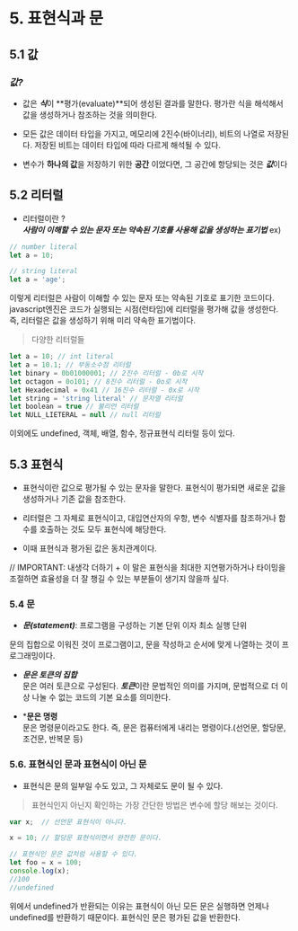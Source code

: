 # 5. 표현식과 문

## 5.1 값

### ***값?***

- 값은 ***식***이 **평가(evaluate)**되어 생성된 결과를 말한다. 평가란 식을 해석해서 값을 생성하거나 참조하는 것을 의미한다.

- 모든 값은 데이터 타입을 가지고, 메모리에 2진수(바이너리), 비트의 나열로 저장된다. 저장된 비트는 데이터 타입에 따라 다르게 해석될 수 있다.

- 변수가 **하나의 값**을 저장하기 위한 **공간** 이었다면, 그 공간에 항당되는 것은 ***값***이다

## 5.2 리터럴

- 리터럴이란 ?  
***사람이 이해할 수 있는 문자 또는 약속된 기호를 사용해 값을 생성하는 표기법***
ex)

```js
// number literal
let a = 10;

// string literal
let a = 'age';
```

이렇게 리터럴은 사람이 이해할 수 있는 문자 또는 약속된 기호로 표기한 코드이다.  
javascript엔진은 코드가 실행되는 시점(런타임)에 리터럴을 평가해 값을 생성한다.  
즉, 리터럴은 값을 생성하기 위해 미리 약속한 표기법이다.  

> 다양한 리터럴들

```js
let a = 10; // int literal
let a = 10.1; // 부동소수점 리터럴
let binary = 0b01000001; // 2진수 리터럴 - 0b로 시작
let octagon = 0o101; // 8진수 리터럴 - 0o로 시작
let Hexadecimal = 0x41 // 16진수 리터럴 - 0x로 시작
let string = 'string literal' // 문자열 리터럴 
let boolean = true // 불리언 리터럴
let NULL_LIETERAL = null // null 리터럴
```

이외에도 undefined, 객체, 배열, 함수, 정규표현식 리터럴 등이 있다.

## 5.3 표현식

- 표현식이란 값으로 평가될 수 있는 문자을 말한다. 표현식이 평가되면 새로운 값을 생성하거나 기존 값을 참조한다.

- 리터럴은 그 자체로 표현식이고, 대입연산자의 우항, 변수 식별자를 참조하거나 함수를 호출하는 것도 모두 표현식에 해당한다.

- 이때 표현식과 평가된 값은 동치관계이다.

// IMPORTANT: 내생각 더하기 + 이 말은 표현식을 최대한 지연평가하거나 타이밍을 조절하면 효율성을 더 잘 챙길 수 있는 부분들이 생기지 않을까 싶다.

### 5.4 문

- ***문(statement)***: 프로그램을 구성하는 기본 단위 이자 최소 실행 단위

문의 집합으로 이워진 것이 프로그램이고, 문을 작성하고 순서에 맞게 나열하는 것이 프로그래밍이다.

- ***문은 토큰의 집합***  
문은 여러 토큰으로 구성된다. ***토큰***이란 문법적인 의미를 가지며, 문법적으로 더 이상 나눌 수 없는 코드의 기본 요소를 의미한다.  

- ***문은 명령**  
문은 명령문이라고도 한다. 즉, 문은 컴퓨터에게 내리는 명령이다.(선언문, 할당문, 조건문, 반복문 등)

### 5.6. 표현식인 문과 표현식이 아닌 문

- 표현식은 문의 일부일 수도 있고, 그 자체로도 문이 될 수 있다.

> 표현식인지 아닌지 확인하는 가장 간단한 방법은 변수에 할당 해보는 것이다.

```js
var x;  // 선언문 표현식이 아니다. 

x = 10; // 할당문 표현식이면서 완전한 문이다. 

// 표현식인 문은 값처럼 사용할 수 있다. 
let foo = x = 100; 
console.log(x); 
//100
//undefined
```

위에서 undefined가 반환되는 이유는 표현식이 아닌 모든 문은 실행하면 언제나 undefined를 반환하기 때문이다. 표현식인 문은 평가된 값을 반환한다.

